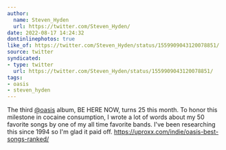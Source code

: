 ```yaml
---
author:
  name: Steven_Hyden
  url: https://twitter.com/Steven_Hyden/
date: 2022-08-17 14:24:32
dontinlinephotos: true
like_of: https://twitter.com/Steven_Hyden/status/1559909043120078851/
source: twitter
syndicated:
- type: twitter
  url: https://twitter.com/Steven_Hyden/status/1559909043120078851/
tags:
- oasis
- steven_hyden
---
```


The third [@oasis](https://twitter.com/oasis/) album, BE HERE NOW, turns 25 this month. To honor this milestone in cocaine consumption, I wrote a lot of words about my 50 favorite songs by one of my all time favorite bands. I've been researching this since 1994 so I'm glad it paid off. https://uproxx.com/indie/oasis-best-songs-ranked/